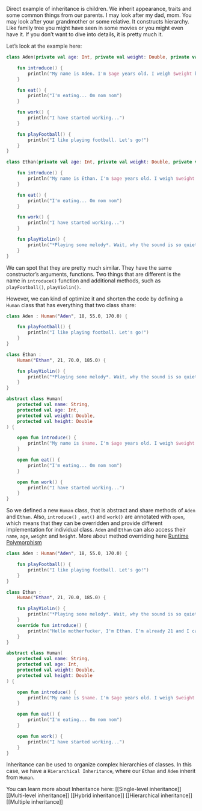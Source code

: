 Direct example of inheritance is children. We inherit appearance, traits and some common things from our parents. I may look after my dad, mom. You may look after your grandmother or some relative. It constructs hierarchy. Like family tree you might have seen in some movies or you might even have it. If you don’t want to dive into details, it is pretty much it.

Let’s look at the example here:

```kotlin
class Aden(private val age: Int, private val weight: Double, private val height: Double) {

    fun introduce() {
        println("My name is Aden. I'm $age years old. I weigh $weight kg. I'm $height cm. tall.")
    }

    fun eat() {
        println("I'm eating... Om nom nom")
    }

    fun work() {
        println("I have started working...")
    }

    fun playFootball() {
        println("I like playing football. Let's go!")
    }
}

class Ethan(private val age: Int, private val weight: Double, private val height: Double) {

    fun introduce() {
        println("My name is Ethan. I'm $age years old. I weigh $weight kg. I'm $height cm. tall.")
    }

    fun eat() {
        println("I'm eating... Om nom nom")
    }

    fun work() {
        println("I have started working...")
    }

    fun playViolin() {
        println("*Playing some melody*. Wait, why the sound is so quiet?")
    }
}
```

We can spot that they are pretty much similar. They have the same constructor’s arguments, functions. Two things that are different is the name in `introduce()` function and additional methods, such as `playFootball()`, `playViolin()`.

However, we can kind of optimize it and shorten the code by defining a `Human` class that has everything that two class share:

```kotlin
class Aden : Human("Aden", 18, 55.0, 170.0) {

    fun playFootball() {
        println("I like playing football. Let's go!")
    }
}

class Ethan :
    Human("Ethan", 21, 70.0, 185.0) {

    fun playViolin() {
        println("*Playing some melody*. Wait, why the sound is so quiet?")
    }
}

abstract class Human(
    protected val name: String,
    protected val age: Int,
    protected val weight: Double,
    protected val height: Double
) {

    open fun introduce() {
        println("My name is $name. I'm $age years old. I weigh $weight kg. I'm $height cm. tall.")
    }

    open fun eat() {
        println("I'm eating... Om nom nom")
    }

    open fun work() {
        println("I have started working...")
    }
}
```

So we defined a new `Human` class, that is abstract and share methods of `Aden` and `Ethan`. Also, `introduce()` , `eat()` and `work()` are annotated with `open`, which means that they can be overridden and provide different implementation for individual class. `Aden` and `Ethan` can also access their `name`, `age`, `weight` and `height`. More about method overriding here [Runtime Polymorphism](https://www.notion.so/Runtime-Polymorphism-bb8282d841754657a3729d2b4cb109a5?pvs=21)

```kotlin
class Aden : Human("Aden", 18, 55.0, 170.0) {

    fun playFootball() {
        println("I like playing football. Let's go!")
    }
}

class Ethan :
    Human("Ethan", 21, 70.0, 185.0) {

    fun playViolin() {
        println("*Playing some melody*. Wait, why the sound is so quiet?")
    }
    override fun introduce() {
        println("Hello motherfucker, I'm Ethan. I'm already 21 and I can fuck you any moment. I weigh 70.0 kg and I'm fucking 185.0 cm tall dude.")
    }
}

abstract class Human(
    protected val name: String,
    protected val age: Int,
    protected val weight: Double,
    protected val height: Double
) {

    open fun introduce() {
        println("My name is $name. I'm $age years old. I weigh $weight kg. I'm $height m. tall.")
    }

    open fun eat() {
        println("I'm eating... Om nom nom")
    }

    open fun work() {
        println("I have started working...")
    }
}
```

Inheritance can be used to organize complex hierarchies of classes. In this case, we have a `Hierarchical Inheritance`, where our `Ethan` and `Aden` inherit from `Human`.

You can learn more about Inheritance here:
[[Single-level inheritance]]
[[Multi-level inheritance]]
[[Hybrid inheritance]]
[[Hierarchical inheritance]]
[[Multiple inheritance]]